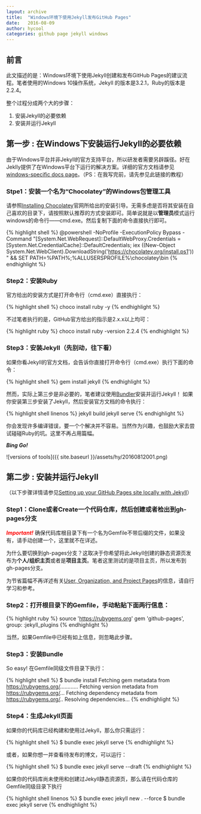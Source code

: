 ```yaml
---
layout: archive
title:  "Windows环境下使用Jekyll发布GitHub Pages"
date:   2016-08-09
author: hycool
categories: github page jekyll windows
---
```


## 前言

此文描述的是：Windows环境下使用Jekyll创建和发布GitHub Pages的建议流程。笔者使用的Windows 10操作系统，Jekyll 的版本是3.2.1，Ruby的版本是2.2.4。

整个过程分成两个大的步骤：

1. 安装Jekyll的必要依赖
2. 安装并运行Jekyll

## 第一步 : 在Windows下安装运行Jekyll的必要依赖

由于Windows平台并非Jekyll的官方支持平台，所以研发者需要另辟蹊径。好在Jeklly提供了在Windows平台下运行的解决方案。详细的官方文档请参见[windows-specific docs page](https://jekyllrb.com/docs/windows/#installation)。（PS：在我写完前，请先参见此链接的教程）

### Stpe1：安装一个名为“Chocolatey”的Windows包管理工具
请参照[Installing Chocolatey](https://chocolatey.org/install)官网所给出的安装引导。无需多虑是否将其安装在自己喜欢的目录下，请按照默认推荐的方式安装即可。简单说就是以**管理员**模式运行windows的命令行——cmd.exe。然后复制下面的命令直接执行即可。

{% highlight shell %}
@powershell -NoProfile -ExecutionPolicy Bypass -Command "[System.Net.WebRequest]::DefaultWebProxy.Credentials = [System.Net.CredentialCache]::DefaultCredentials; iex ((New-Object System.Net.WebClient).DownloadString('https://chocolatey.org/install.ps1'))" && SET PATH=%PATH%;%ALLUSERSPROFILE%\chocolatey\bin
{% endhighlight %}

### Step2：安装Ruby
官方给出的安装方式是打开命令行（cmd.exe）直接执行：

{% highlight shell %}
choco install ruby -y
{% endhighlight %}

不过笔者执行的是，GitHub官方给出的指示是2.x.x以上均可：

{% highlight ruby %}
choco install ruby -version 2.2.4
{% endhighlight %}

### Step3：安装Jekyll（先别动，往下看）

如果你看Jekyll的官方文档，会告诉你直接打开命令行（cmd.exe）执行下面的命令：

{% highlight shell %}
gem install jekyll
{% endhighlight %}

然而，实际上第三步是非必要的，笔者建议使用[Bundler](http://bundler.io/)安装并运行Jekyll！
如果你安装第三步安装了Jekyll，然后安装官方文档的命令执行：

{% highlight shell linenos %}
jekyll build
jekyll serve
{% endhighlight %}

你会发现许多编译错误，要一个个解决并不容易。当然作为兴趣，也鼓励大家去尝试碰碰Ruby的坑。这里不再占用篇幅。

**_Bing Go!_**
<br/>

![versions of tools]({{ site.baseurl }}/assets/hy/20160812001.png)

## 第二步 : 安装并运行Jekyll

（以下步骤详情请参见[Setting up your GitHub Pages site locally with Jekyll](https://help.github.com/articles/setting-up-your-github-pages-site-locally-with-jekyll/)）

### Step1：Clone或者Create一个代码仓库，然后创建或者检出到gh-pages分支
<span style="color:red;">**_Important!_**</span>   确保代码库根目录下有一个名为Gemfile不带后缀的文件，如果没有，请手动创建一个，这里就不在详述。
<br/>

为什么要切换到gh-pages分支？这取决于你希望将此Jekyll创建的静态资源页发布为**个人/组织主页**或者是**项目主页**。笔者这里测试的是项目主页，所以发布到gh-pages分支。

为节省篇幅不再详述有关[User, Organization, and Project Pages](https://help.github.com/articles/user-organization-and-project-pages/)的信息，请自行学习和参考。

### Step2：打开根目录下的Gemfile，手动粘贴下面两行信息：

{% highlight ruby %}
source 'https://rubygems.org'
gem 'github-pages', group: :jekyll_plugins
{% endhighlight %}

当然，如果Gemfile中已经有如上信息，则忽略此步骤。

### Step3：安装Bundle
So easy! 在Gemfile同级文件目录下执行：

{% highlight shell %}
$ bundle install
Fetching gem metadata from https://rubygems.org/............
Fetching version metadata from https://rubygems.org/...
Fetching dependency metadata from https://rubygems.org/..
Resolving dependencies...
{% endhighlight %}

### Step4：生成Jekyll页面
如果你的代码库已经构建和使用过Jekyll，那么你只需运行：

{% highlight shell %}
$ bundle exec jekyll serve
{% endhighlight %}

或者，如果你想一并查看待发布的博文，可以运行：

{% highlight shell %}
$ bundle exec jekyll serve --draft
{% endhighlight %}

如果你的代码库尚未使用和创建过Jekyll静态资源页，那么请在代码仓库的Gemfile同级目录下执行

{% highlight shell linenos %}
$ bundle exec jekyll new . --force
$ bundle exec jekyll serve
{% endhighlight %}
